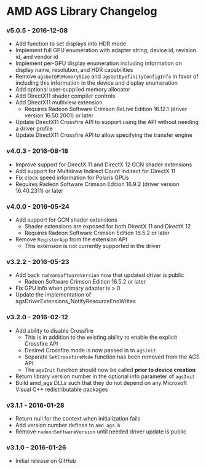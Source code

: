 # AMD AGS Library Changelog

### v5.0.5 - 2016-12-08
* Add function to set displays into HDR mode
* Implement full GPU enumeration with adapter string, device id, revision id, and vendor id
* Implement per-GPU display enumeration including information on display name, resolution, and HDR capabilities
* Remove `agsGetGPUMemorySize` and `agsGetEyefinityConfigInfo` in favor of including this information in the device and display enumeration
* Add optional user-supplied memory allocator
* Add DirectX11 shader compiler controls
* Add DirectX11 multiview extension
  * Requires Radeon Software Crimson ReLive Edition 16.12.1 (driver version 16.50.2001) or later
* Update DirectX11 Crossfire API to support using the API without needing a driver profile
* Update DirectX11 Crossfire API to allow specifying the transfer engine

### v4.0.3 - 2016-08-18
* Improve support for DirectX 11 and DirectX 12 GCN shader extensions
* Add support for Multidraw Indirect Count Indirect for DirectX 11
* Fix clock speed information for Polaris GPUs
* Requires Radeon Software Crimson Edition 16.9.2 (driver version 16.40.2311) or later

### v4.0.0 - 2016-05-24
* Add support for GCN shader extensions
  * Shader extensions are exposed for both DirectX 11 and DirectX 12
  * Requires Radeon Software Crimson Edition 16.5.2 or later
* Remove `RegisterApp` from the extension API
  * This extension is not currently supported in the driver

### v3.2.2 - 2016-05-23
* Add back `radeonSoftwareVersion` now that updated driver is public
  * Radeon Software Crimson Edition 16.5.2 or later
* Fix GPU info when primary adapter is > 0
* Update the implementation of agsDriverExtensions_NotifyResourceEndWrites

### v3.2.0 - 2016-02-12
* Add ability to disable Crossfire
  * This is in addition to the existing ability to enable the explicit Crossfire API
  * Desired Crossfire mode is now passed in to `agsInit`
  * Separate `SetCrossfireMode` function has been removed from the AGS API
  * The `agsInit` function should now be called **prior to device creation**
* Return library version number in the optional info parameter of `agsInit`
* Build amd_ags DLLs such that they do not depend on any Microsoft Visual C++ redistributable packages

### v3.1.1 - 2016-01-28
* Return null for the context when initialization fails
* Add version number defines to `amd_ags.h`
* Remove `radeonSoftwareVersion` until needed driver update is public

### v3.1.0 - 2016-01-26
* Initial release on GitHub
